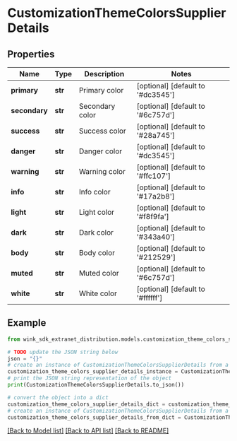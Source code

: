 # CustomizationThemeColorsSupplierDetails


## Properties

Name | Type | Description | Notes
------------ | ------------- | ------------- | -------------
**primary** | **str** | Primary color | [optional] [default to '#dc3545']
**secondary** | **str** | Secondary color | [optional] [default to '#6c757d']
**success** | **str** | Success color | [optional] [default to '#28a745']
**danger** | **str** | Danger color | [optional] [default to '#dc3545']
**warning** | **str** | Warning color | [optional] [default to '#ffc107']
**info** | **str** | Info color | [optional] [default to '#17a2b8']
**light** | **str** | Light color | [optional] [default to '#f8f9fa']
**dark** | **str** | Dark color | [optional] [default to '#343a40']
**body** | **str** | Body color | [optional] [default to '#212529']
**muted** | **str** | Muted color | [optional] [default to '#6c757d']
**white** | **str** | White color | [optional] [default to '#ffffff']

## Example

```python
from wink_sdk_extranet_distribution.models.customization_theme_colors_supplier_details import CustomizationThemeColorsSupplierDetails

# TODO update the JSON string below
json = "{}"
# create an instance of CustomizationThemeColorsSupplierDetails from a JSON string
customization_theme_colors_supplier_details_instance = CustomizationThemeColorsSupplierDetails.from_json(json)
# print the JSON string representation of the object
print(CustomizationThemeColorsSupplierDetails.to_json())

# convert the object into a dict
customization_theme_colors_supplier_details_dict = customization_theme_colors_supplier_details_instance.to_dict()
# create an instance of CustomizationThemeColorsSupplierDetails from a dict
customization_theme_colors_supplier_details_from_dict = CustomizationThemeColorsSupplierDetails.from_dict(customization_theme_colors_supplier_details_dict)
```
[[Back to Model list]](../README.md#documentation-for-models) [[Back to API list]](../README.md#documentation-for-api-endpoints) [[Back to README]](../README.md)


